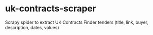 # uk-contracts-scraper
Scrapy spider to extract UK Contracts Finder tenders (title, link, buyer, description, dates, values)
